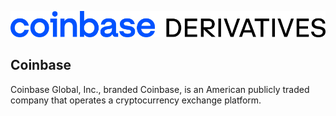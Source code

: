 [![Coinbase](https://github.com/Open-Markets-Initiative/Directory/blob/main/Organizations/Coinbase/Images/Logo.png)](https://www.coinbase.com/)

## Coinbase

Coinbase Global, Inc., branded Coinbase, is an American publicly traded company that operates a cryptocurrency exchange platform.